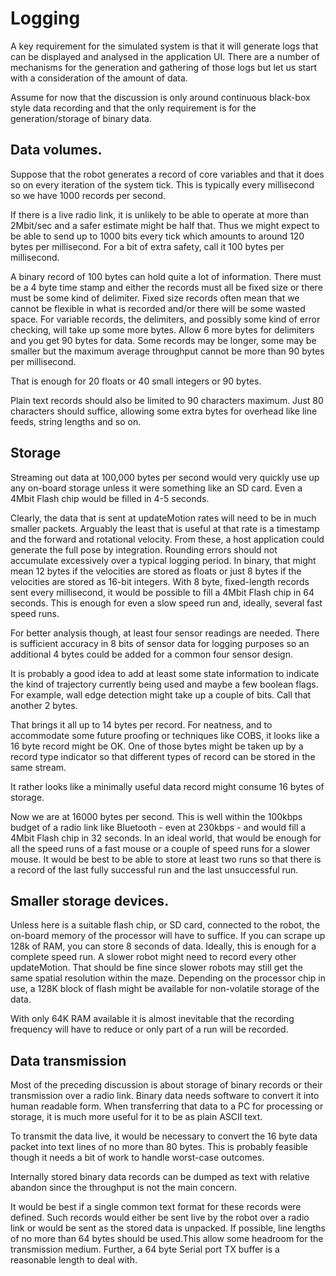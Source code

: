# Logging

A key requirement for the simulated system is that it will generate logs that can be displayed and analysed in the
application UI. There are a number of mechanisms for the generation and gathering of those logs but let us start with a
consideration of the amount of data.

Assume for now that the discussion is only around continuous black-box style data recording and that the only
requirement
is for the generation/storage of binary data.

## Data volumes.

Suppose that the robot generates a record of core variables and that it does so on every iteration of the system tick.
This is typically every millisecond so we have 1000 records per second.

If there is a live radio link, it is unlikely to be able to operate at more than 2Mbit/sec and a safer estimate might be
half that. Thus we might expect to be able to send up to 1000 bits every tick which amounts to around 120 bytes per
millisecond. For a bit of extra safety, call it 100 bytes per millisecond.

A binary record of 100 bytes can hold quite a lot of information. There must be a 4 byte time stamp and either the
records must all be fixed size or there must be some kind of delimiter. Fixed size records often mean that we cannot be
flexible in what is recorded and/or there will be some wasted space. For variable records, the delimiters, and possibly
some kind of error checking, will take up some more bytes. Allow 6 more bytes for delimiters and you get 90 bytes for
data. Some records may be longer, some may be smaller but the maximum average throughput cannot be more than 90 bytes
per
millisecond.

That is enough for 20 floats or 40 small integers or 90 bytes.

Plain text records should also be limited to 90 characters maximum. Just 80 characters should suffice, allowing some
extra bytes for overhead like line feeds, string lengths and so on.

## Storage

Streaming out data at 100,000 bytes per second would very quickly use up any on-board storage unless it were something
like an SD card. Even a 4Mbit Flash chip would be filled in 4-5 seconds.

Clearly, the data that is sent at updateMotion rates will need to be in much smaller packets. Arguably the least that is
useful at that rate is a timestamp and the forward and rotational velocity. From these, a host application could
generate the full pose by integration. Rounding errors should not accumulate excessively over a typical logging period.
In binary, that might mean 12 bytes if the velocities are stored as floats or just 8 bytes if the velocities are stored
as 16-bit integers. With 8 byte, fixed-length records sent every millisecond, it would be possible to fill a 4Mbit Flash
chip in 64 seconds. This is enough for even a slow speed run and, ideally, several fast speed runs.

For better analysis though, at least four sensor readings are needed. There is sufficient accuracy in 8 bits of sensor
data for logging purposes so an additional 4 bytes could be added for a common four sensor design.

It is probably a good idea to add at least some state information to indicate the kind of trajectory currently being
used and maybe a few boolean flags. For example, wall edge detection might take up a couple of bits. Call that another 2
bytes.

That brings it all up to 14 bytes per record. For neatness, and to accommodate some future proofing or techniques like
COBS, it looks like a 16 byte record might be OK. One of those bytes might be taken up by a record type indicator so
that
different types of record can be stored in the same stream.

It rather looks like a minimally useful data record might consume 16 bytes of storage.

Now we are at 16000 bytes per second. This is well within the 100kbps budget of a radio link like Bluetooth - even at
230kbps - and would fill a 4Mbit Flash chip in 32 seconds. In an ideal world, that would be enough for all the speed
runs of a fast mouse or a couple of speed runs for a slower mouse. It would be best to be able to store at least two
runs so that there is a record of the last fully successful run and the last unsuccessful run.

## Smaller storage devices.

Unless here is a suitable flash chip, or SD card, connected to the robot, the on-board memory of the processor will have
to suffice. If you can scrape up 128k of RAM, you can store 8 seconds of data. Ideally, this is enough for a complete
speed run. A slower robot might need to record every other updateMotion. That should be fine since slower robots may
still
get the same spatial resolution within the maze. Depending on the processor chip in use, a 128K block of flash might be
available for non-volatile storage of the data.

With only 64K RAM available it is almost inevitable that the recording frequency will have to reduce or only part of a
run will be recorded.

## Data transmission

Most of the preceding discussion is about storage of binary records or their transmission over a radio link. Binary data
needs software to convert it into human readable form. When transferring that data to a PC for processing or storage, it
is much more useful for it to be as plain ASCII text.

To transmit the data live, it would be necessary to convert the 16 byte data packet into text lines of no more than 80
bytes. This is probably feasible though it needs a bit of work to handle worst-case outcomes.

Internally stored binary data records can be dumped as text with relative abandon since the throughput is not the main
concern.

It would be best if a single common text format for these records were defined. Such records would either be sent live
by the robot over a radio link or would be sent as the stored data is unpacked. If possible, line lengths of no more
than 64 bytes should be used.This allow some headroom for the transmission medium. Further, a 64 byte Serial port TX
buffer is a reasonable length to deal with. 
